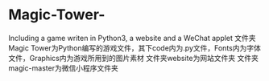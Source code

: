 # Magic-Tower-
Including a game writen in Python3, a website and a WeChat applet
文件夹 Magic Tower为Python编写的游戏文件，其下code内为.py文件，Fonts内为字体文件，Graphics内为游戏所用到的图片素材
文件夹website为网站文件夹
文件夹magic-master为微信小程序文件夹
